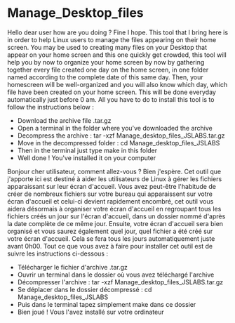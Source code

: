 # Manage_Desktop_files

Hello dear user how are you doing ? Fine I hope.
This tool that I bring here is in order to help Linux users to manage the files appearing on their home screen.
You may be used to creating many files on your Desktop that appear on your home screen and this one quickly get crowded,
this tool will help you by now to organize your home screen by now by gathering together every file created one day on the home screen,
in one folder named according to the complete date of this same day.
Then, your homescreen will be well-organized and you will also know which day, which file have been created on your home screen. 
This will be done everyday automatically just before 0 am.
All you have to do to install this tool is to follow the instructions below :
  - Download the archive file .tar.gz
  - Open a terminal in the folder where you've downloaded the archive
  - Decompress the archive : tar -xzf Manage_desktop_files_JSLABS.tar.gz
  - Move in the decompressed folder : cd Manage_desktop_files_JSLABS
  - Then in the terminal just type make in this folder
  - Well done ! You've installed it on your computer


Bonjour cher utilisateur, comment allez-vous ? Bien j'espère.
Cet outil que j'apporte ici est destiné à aider les utilisateurs de Linux à gérer les fichiers apparaissant sur leur écran d'accueil.
Vous avez peut-être l'habitude de créer de nombreux fichiers sur votre bureau qui apparaissent sur votre écran d'accueil et celui-ci devient rapidement encombré,
cet outil vous aidera désormais à organiser votre écran d'accueil en regroupant tous les fichiers créés un jour sur l'écran d'accueil,
dans un dossier nommé d'après la date complète de ce même jour.
Ensuite, votre écran d'accueil sera bien organisé et vous saurez également quel jour, quel fichier a été créé sur votre écran d'accueil.
Cela se fera tous les jours automatiquement juste avant 0h00.
Tout ce que vous avez à faire pour installer cet outil est de suivre les instructions ci-dessous :
  - Télécharger le fichier d'archive .tar.gz
  - Ouvrir un terminal dans le dossier où vous avez téléchargé l'archive
  - Décompresser l'archive : tar -xzf Manage_desktop_files_JSLABS.tar.gz
  - Se déplacer dans le dossier décompressé : cd Manage_desktop_files_JSLABS
  - Puis dans le terminal tapez simplement make dans ce dossier
  - Bien joué ! Vous l'avez installé sur votre ordinateur
